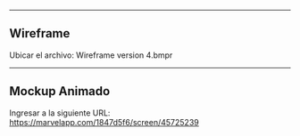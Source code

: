 ------------------------------
Wireframe
------------------------------
Ubicar el archivo: Wireframe version 4.bmpr

------------------------------
Mockup Animado
------------------------------

Ingresar a la siguiente URL:
https://marvelapp.com/1847d5f6/screen/45725239
